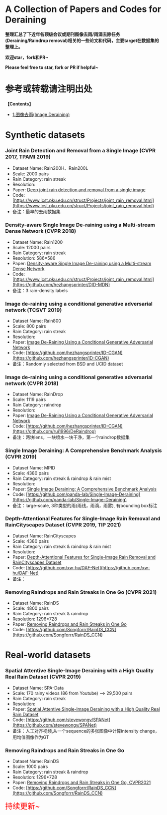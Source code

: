 # A Collection of Papers and Codes for Deraining

**整理汇总了下近年各顶级会议或期刊图像去雨/雨滴去除任务(Deraining/Raindrop removal)相关的一些论文和代码，主要target在数据集的整理上。**

**欢迎star，fork和PR~**

**Please feel free to star, fork or PR if helpful~**
  
# **参考或转载请注明出处**

**【Contents】**

- [1.图像去雨(Image Deraining)](#1.图像去雨)


<a name="1.图像去雨"></a>
# Synthetic datasets

### Joint Rain Detection and Removal from a Single Image (CVPR 2017, TPAMI 2019)

- Dataset Name: Rain200H、Rain200L
- Scale: 2000 pairs
- Rain Category: rain streak
- Resolution: 
- Paper: [Deep joint rain detection and removal from a single image](https://openaccess.thecvf.com/content/CVPR2021/html/Quan_Removing_Raindrops_and_Rain_Streaks_in_One_Go_CVPR_2021_paper.html)
- Code: [https://www.icst.pku.edu.cn/struct/Projects/joint_rain_removal.html](https://www.icst.pku.edu.cn/struct/Projects/joint_rain_removal.html)
- 备注：最早的去雨数据集

### Density-aware Single Image De-raining using a Multi-stream Dense Network (CVPR 2018)

- Dataset Name: Rain1200
- Scale: 12000 pairs
- Rain Category: rain streak
- Resolution: 586×586
- Paper: [Density-aware Single Image De-raining using a Multi-stream Dense Network](https://arxiv.org/abs/1802.07412)
- Code: [https://www.icst.pku.edu.cn/struct/Projects/joint_rain_removal.html](https://github.com/hezhangsprinter/DID-MDN)
- 备注：3 rain-density labels


### Image de-raining using a conditional generative adversarial network (TCSVT 2019)

- Dataset Name: Rain800
- Scale: 800 pairs
- Rain Category: rain streak
- Resolution: 
- Paper: [Image De-Raining Using a Conditional Generative Adversarial Network](https://arxiv.org/abs/1701.05957)
- Code: [https://github.com/hezhangsprinter/ID-CGAN](https://github.com/hezhangsprinter/ID-CGAN)
- 备注：Randomly selected from BSD and UCID dataset


### Image de-raining using a conditional generative adversarial network (CVPR 2018)

- Dataset Name: RainDrop
- Scale: 1119 pairs
- Rain Category: raindrop
- Resolution: 
- Paper: [Image De-Raining Using a Conditional Generative Adversarial Network](https://arxiv.org/abs/1711.10098)
- Code: [https://github.com/hezhangsprinter/ID-CGAN](https://github.com/rui1996/DeRaindrop)
- 备注：两块lens，一块喷水一块干净，第一个raindrop数据集





### Single Image Deraining: A Comprehensive Benchmark Analysis (CVPR 2019)

- Dataset Name: MPID
- Scale: 4380 pairs
- Rain Category: rain streak & raindrop & rain mist
- Resolution: 
- Paper: [Single Image Deraining: A Comprehensive Benchmark Analysis](https://arxiv.org/abs/1903.08558)
- Code: [https://github.com/panda-lab/Single-Image-Deraining](https://github.com/panda-lab/Single-Image-Deraining)
- 备注：large-scale, 3种类型的雨(雨线，雨滴，雨雾), 有bounding box标注



### Depth-Attentional Features for Single-Image Rain Removal and RainCityscapes Dataset (CVPR 2019, TIP 2021)

- Dataset Name: RainCityscapes
- Scale: 4380 pairs
- Rain Category: rain streak & raindrop & rain mist
- Resolution: 
- Paper: [Depth-Attentional Features for Single-Image Rain Removal and RainCityscapes Dataset](https://openaccess.thecvf.com/content_CVPR_2019/html/Hu_Depth-Attentional_Features_for_Single-Image_Rain_Removal_CVPR_2019_paper.html)
- Code: [https://github.com/xw-hu/DAF-Net](https://github.com/xw-hu/DAF-Net)
- 备注：








### Removing Raindrops and Rain Streaks in One Go (CVPR 2021)

- Dataset Name: RainDS
- Scale: 4800 pairs
- Rain Category: rain streak & raindrop
- Resolution: 1296*728
- Paper: [Removing Raindrops and Rain Streaks in One Go](https://ieeexplore.ieee.org/document/8099666)
- Code: [https://github.com/Songforrr/RainDS_CCN](https://github.com/Songforrr/RainDS_CCN)





# Real-world datasets



### Spatial Attentive Single-Image Deraining with a High Quality Real Rain Dataset (CVPR 2019)

- Dataset Name: SPA-Data
- Scale: 170 rainy videos (86 from Youtube) --> 29,500 pairs
- Rain Category: rain streak
- Resolution: 
- Paper: [Spatial Attentive Single-Image Deraining with a High Quality Real Rain Dataset](https://arxiv.org/abs/1904.01538)
- Code: [https://github.com/stevewongv/SPANet](https://github.com/stevewongv/SPANet)
- 备注：人工对齐视频,从一个sequence的多张图像中计算intensity change，用均值图像作为GT





### Removing Raindrops and Rain Streaks in One Go

- Dataset Name: RainDS
- Scale: 1000 pairs
- Rain Category: rain streak & raindrop
- Resolution: 1296*728
- Paper: [Removing Raindrops and Rain Streaks in One Go, CVPR2021](https://openaccess.thecvf.com/content/CVPR2021/html/Quan_Removing_Raindrops_and_Rain_Streaks_in_One_Go_CVPR_2021_paper.html)
- Code: [https://github.com/Songforrr/RainDS_CCN](https://github.com/Songforrr/RainDS_CCN)




<font color=red size=5>持续更新~</font>



